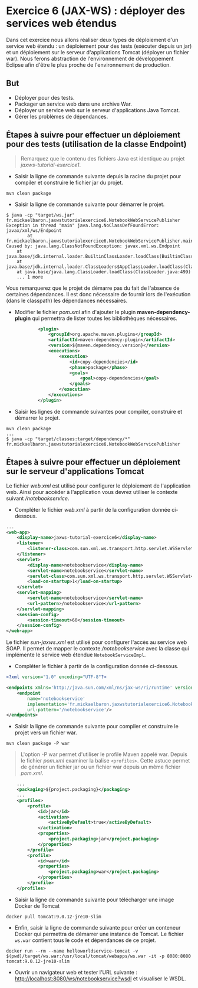 # Exercice 6 (JAX-WS) : déployer des services web étendus

Dans cet exercice nous allons réaliser deux types de déploiement d'un service web étendu : un déploiement pour des tests (exécuter depuis un jar) et un déploiement sur le serveur d'applications Tomcat (déployer un fichier war). Nous ferons abstraction de l'environnement de développement Eclipse afin d'être le plus proche de l'environnement de production.

## But

* Déployer pour des tests.
* Packager un service web dans une archive War.
* Déployer un service web sur le serveur d'applications Java Tomcat.
* Gérer les problèmes de dépendances.

## Étapes à suivre pour effectuer un déploiement pour des tests (utilisation de la classe Endpoint)

> Remarquez que le contenu des fichiers Java est identique au projet *jaxws-tutorial-exercice1*.

* Saisir la ligne de commande suivante depuis la racine du projet pour compiler et construire le fichier jar du projet.

```shellscript
mvn clean package
```

* Saisir la ligne de commande suivante pour démarrer le projet.

```shellscript
$ java -cp "target/ws.jar" fr.mickaelbaron.jaxwstutorialexercice6.NotebookWebServicePublisher
Exception in thread "main" java.lang.NoClassDefFoundError: javax/xml/ws/Endpoint
        at fr.mickaelbaron.jaxwstutorialexercice6.NotebookWebServicePublisher.main(NotebookWebServicePublisher.java:10)
Caused by: java.lang.ClassNotFoundException: javax.xml.ws.Endpoint
    at java.base/jdk.internal.loader.BuiltinClassLoader.loadClass(BuiltinClassLoader.java:582)
    at java.base/jdk.internal.loader.ClassLoaders$AppClassLoader.loadClass(ClassLoaders.java:190)
    at java.base/java.lang.ClassLoader.loadClass(ClassLoader.java:499)
    ... 1 more
```

Vous remarquerez que le projet de démarre pas du fait de l'absence de certaines dépendances. Il est donc nécessaire de fournir lors de l'exécution (dans le classpath) les dépendances nécessaires.

* Modifier le fichier _pom.xml_ afin d'ajouter le plugin **maven-dependency-plugin** qui permettra de lister toutes les bibliothèques nécessaires.

```xml
            <plugin>
                <groupId>org.apache.maven.plugins</groupId>
                <artifactId>maven-dependency-plugin</artifactId>
                <version>${maven.dependency.version}</version>
                <executions>
                    <execution>
                        <id>copy-dependencies</id>
                        <phase>package</phase>
                        <goals>
                            <goal>copy-dependencies</goal>
                        </goals>
                    </execution>
                </executions>
            </plugin>
```

* Saisir les lignes de commande suivantes pour compiler, construire et démarrer le projet.

```shellscript
mvn clean package
...
$ java -cp "target/classes:target/dependency/*" fr.mickaelbaron.jaxwstutorialexercice6.NotebookWebServicePublisher
```

## Étapes à suivre pour effectuer un déploiement sur le serveur d'applications Tomcat

Le fichier *web.xml* est utilisé pour configurer le déploiement de l'application web. Ainsi pour accéder à l'application vous devrez utiliser le contexte suivant */notebookservice*.

* Compléter le fichier *web.xml* à partir de la configuration donnée ci-dessous.

```xml
...
<web-app>
    <display-name>jaxws-tutorial-exercice6</display-name>
    <listener>
        <listener-class>com.sun.xml.ws.transport.http.servlet.WSServletContextListener</listener-class>
    </listener>
    <servlet>
        <display-name>notebookservice</display-name>
        <servlet-name>notebookservice</servlet-name>
        <servlet-class>com.sun.xml.ws.transport.http.servlet.WSServlet</servlet-class>
        <load-on-startup>1</load-on-startup>
    </servlet>
    <servlet-mapping>
        <servlet-name>notebookservice</servlet-name>
        <url-pattern>/notebookservice</url-pattern>
    </servlet-mapping>
    <session-config>
        <session-timeout>60</session-timeout>
    </session-config>
</web-app>
```

Le fichier *sun-jaxws.xml* est utilisé pour configurer l'accès au service web SOAP. Il permet de mapper le contexte */notebookservice* avec la classe qui implémente le service web étendue `NotebookServiceImpl`.

* Compléter le fichier à partir de la configuration donnée ci-dessous.

```xml
<?xml version="1.0" encoding="UTF-8"?>

<endpoints xmlns='http://java.sun.com/xml/ns/jax-ws/ri/runtime' version='2.0'>
    <endpoint
        name='notebookservice'
        implementation='fr.mickaelbaron.jaxwstutorialexercice6.NotebookServiceImpl'
        url-pattern='/notebookservice'/>
</endpoints>
```

* Saisir la ligne de commande suivante pour compiler et construire le projet vers un fichier war.

```shellscript
mvn clean package -P war
```

> L'option -P war permet d'utiliser le profile Maven appelé war. Depuis le fichier _pom.xml_ examiner la balise `<profiles>`. Cette astuce permet de générer un fichier jar ou un fichier war depuis un même fichier _pom.xml_.

```xml
    ...
    <packaging>${project.packaging}</packaging>
    ...
    <profiles>
        <profile>
            <id>jar</id>
            <activation>
                <activeByDefault>true</activeByDefault>
            </activation>
            <properties>
                <project.packaging>jar</project.packaging>
            </properties>
        </profile>
        <profile>
            <id>war</id>
            <properties>
                <project.packaging>war</project.packaging>
            </properties>
        </profile>
    </profiles>
```

* Saisir la ligne de commande suivante pour télécharger une image Docker de Tomcat

```shellscript
docker pull tomcat:9.0.12-jre10-slim
```

* Enfin, saisir la ligne de commande suivante pour créer un conteneur Docker qui permettra de démarrer une instance de Tomcat. Le fichier `ws.war` contient tous le code et dépendances de ce projet. 

```shellscript
docker run --rm --name helloworldservice-tomcat -v $(pwd)/target/ws.war:/usr/local/tomcat/webapps/ws.war -it -p 8080:8080 tomcat:9.0.12-jre10-slim
```

* Ouvrir un navigateur web et tester l'URL suivante : <http://localhost:8080/ws/notebookservice?wsdl> et visualiser le WSDL.
